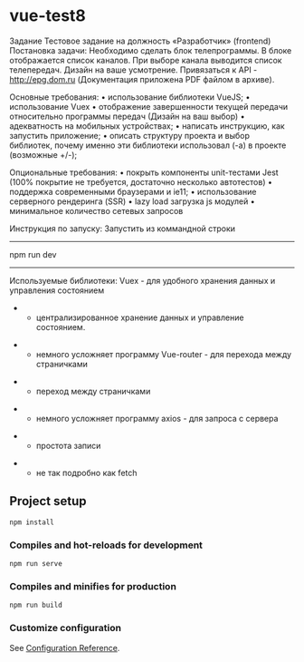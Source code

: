 # vue-test8
Задание
Тестовое задание на должность «Разработчик» (frontend) Постановка задачи:
Необходимо сделать блок телепрограммы. В блоке отображается список каналов. При выборе канала выводится список телепередач. Дизайн на ваше усмотрение.
Привязаться к API - http://epg.dom.ru (Документация приложена PDF файлом в архиве).

Основные требования:
•	использование библиотеки VueJS;
•	использование Vuex
•	отображение завершенности текущей передачи относительно программы передач (Дизайн на ваш выбор)
•	адекватность на мобильных устройствах;
•	написать инструкцию, как запустить приложение;
•	описать структуру проекта и выбор библиотек, почему именно эти библиотеки использовал (-а) в проекте (возможные +/-);

Опциональные требования:
•	покрыть компоненты unit-тестами Jest (100% покрытие не требуется, достаточно несколько автотестов)
•	поддержка современными браузерами и ie11;
•	использование серверного рендеринга (SSR)
•	lazy load загрузка js модулей
•	минимальное количество сетевых запросов

Инструкция по запуску:
Запустить из коммандной строки 

*************
npm run dev
*************

Используемые библиотеки:
Vuex - для удобного хранения данных и управления состоянием
+ - централизированное хранение данных и управление состоянием.
-  - немного усложняет программу
Vue-router - для перехода между страничками
+ - переход между страничками
-  - немного усложняет программу
axios - для запроса с сервера
+ - простота записи
-  - не так подробно как fetch


## Project setup
```
npm install
```

### Compiles and hot-reloads for development
```
npm run serve
```

### Compiles and minifies for production
```
npm run build
```

### Customize configuration
See [Configuration Reference](https://cli.vuejs.org/config/).
